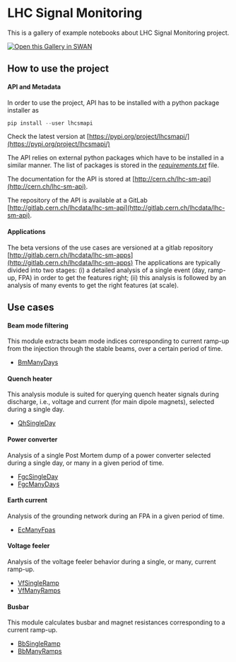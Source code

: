 # LHC Signal Monitoring

This is a gallery of example notebooks about LHC Signal Monitoring project.

[<img class="open_in_swan" data-path="lhc" alt="Open this Gallery in SWAN" src="https://swanserver.web.cern.ch/swanserver/images/badge_swan_white_150.png">][gallery_url]

## How to use the project
#### API and Metadata
In order to use the project, API has to be installed with a python package installer as

```python
pip install --user lhcsmapi
```
Check the latest version at [https://pypi.org/project/lhcsmapi/](https://pypi.org/project/lhcsmapi/)

The API relies on external python packages which have to be installed in a similar manner. The list of packages is stored in the <u><i>requirements.txt</i></u> file.

The documentation for the API is stored at [http://cern.ch/lhc-sm-api](http://cern.ch/lhc-sm-api).

The repository of the API is available at a GitLab [http://gitlab.cern.ch/lhcdata/lhc-sm-api](http://gitlab.cern.ch/lhcdata/lhc-sm-api).

#### Applications
The beta versions of the use cases are versioned at a gitlab repository [http://gitlab.cern.ch/lhcdata/lhc-sm-apps](http://gitlab.cern.ch/lhcdata/lhc-sm-apps)
The applications are typically divided into two stages: (i) a detailed analysis of a single event (day, ramp-up, FPA) in order to get the features right; (ii) this analysis is followed by an analysis of many events to get the right features (at scale).

## Use cases

#### Beam mode filtering
This module extracts beam mode indices corresponding to current ramp-up from the injection through the stable beams, over a certain period of time.

* [BmManyDays](lhc-sm/beam_mode/BmManyDays.ipynb)

#### Quench heater
This analysis module is suited for querying quench heater signals during discharge, i.e., voltage and current (for main dipole magnets), selected during a single day.

* [QhSingleDay](lhc-sm/quench_heater/QhSingleDay.ipynb)

#### Power converter
Analysis of a single Post Mortem dump of a power converter selected during a single day, or many in a given period of time.

* [FgcSingleDay](lhc-sm/power_converter/FgcSingleDay.ipynb)
* [FgcManyDays](lhc-sm/power_converter/FgcManyDays.ipynb)

#### Earth current
Analysis of the grounding network during an FPA in a given period of time.

* [EcManyFpas](lhc-sm/earth_current/EcManyFpas.ipynb)

#### Voltage feeler
Analysis of the voltage feeler behavior during a single, or many, current ramp-up.

* [VfSingleRamp](lhc-sm/voltage_feeler/VfSingleRamp.ipynb)
* [VfManyRamps](lhc-sm/voltage_feeler/VfManyRamps.ipynb)

#### Busbar
This module calculates busbar and magnet resistances corresponding to a current ramp-up.

* [BbSingleRamp](lhc-sm/busbar/BbSingleRamp.ipynb)
* [BbManyRamps](lhc-sm/busbar/BbManyRamps.ipynb)


[gallery_url]:https://cern.ch/swanserver/cgi-bin/go/?projurl=http://gitlab.cern.ch/lhcdata/lhc-sm-apps.git
